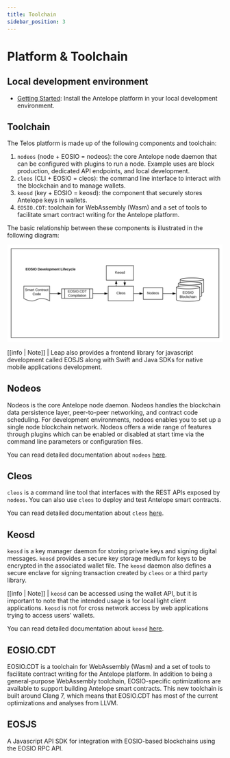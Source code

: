 ```yaml
---
title: Toolchain
sidebar_position: 3
---
```


# Platform & Toolchain

## Local development environment

* [Getting Started](../developer-environment/prerequisites.md): Install the Antelope platform in your local development environment.

## Toolchain

The Telos platform is made up of the following components and toolchain:

1. `nodeos` (node + EOSIO = nodeos):  the core Antelope node daemon that can be configured with plugins to run a node. Example uses are block production, dedicated API endpoints, and local development.
2. `cleos` (CLI + EOSIO = cleos): the command line interface to interact with the blockchain and to manage wallets.
3. `keosd` (key + EOSIO = keosd): the component that securely stores Antelope keys in wallets.
4. `EOSIO.CDT`: toolchain for WebAssembly (Wasm) and a set of tools to facilitate smart contract writing for the Antelope platform.

The basic relationship between these components is illustrated in the following diagram:

![Antelope Development Lifecycle](<../../../static/img/EOSIO-Overview-dev (1).svg>)

\[\[info | Note]] | Leap also provides a frontend library for javascript development called EOSJS along with Swift and Java SDKs for native mobile applications development.

## Nodeos

Nodeos is the core Antelope node daemon. Nodeos handles the blockchain data persistence layer, peer-to-peer networking, and contract code scheduling. For development environments, nodeos enables you to set up a single node blockchain network. Nodeos offers a wide range of features through plugins which can be enabled or disabled at start time via the command line parameters or configuration files.

You can read detailed documentation about `nodeos` [here](https://developers.eos.io/manuals/eos/latest/nodeos/index).

## Cleos

`cleos` is a command line tool that interfaces with the REST APIs exposed by `nodeos`. You can also use `cleos` to deploy and test Antelope smart contracts.

You can read detailed documentation about `cleos` [here](https://developers.eos.io/manuals/eos/latest/cleos/index).

## Keosd

`keosd` is a key manager daemon for storing private keys and signing digital messages. `keosd` provides a secure key storage medium for keys to be encrypted in the associated wallet file. The `keosd` daemon also defines a secure enclave for signing transaction created by `cleos` or a third party library.

\[\[info | Note]] | `keosd` can be accessed using the wallet API, but it is important to note that the intended usage is for local light client applications. `keosd` is not for cross network access by web applications trying to access users' wallets.

You can read detailed documentation about `keosd` [here](https://developers.eos.io/manuals/eos/latest/keosd/index).

## EOSIO.CDT

EOSIO.CDT is a toolchain for WebAssembly (Wasm) and a set of tools to facilitate contract writing for the Antelope platform. In addition to being a general-purpose WebAssembly toolchain, EOSIO-specific optimizations are available to support building Antelope smart contracts. This new toolchain is built around Clang 7, which means that EOSIO.CDT has most of the current optimizations and analyses from LLVM.

## EOSJS

A Javascript API SDK for integration with EOSIO-based blockchains using the EOSIO RPC API.
